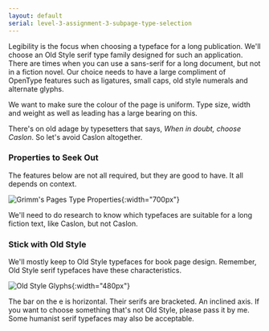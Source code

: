 ```yaml
---
layout: default
serial: level-3-assignment-3-subpage-type-selection
---
```

Legibility is the focus when choosing a typeface for a long publication. We'll choose an Old Style serif type family designed for such an application. There are times when you can use a sans-serif for a long document, but not in a fiction novel. Our choice needs to have a large compliment of OpenType features such as ligatures, small caps, old style numerals and alternate glyphs.

We want to make sure the colour of the page is uniform. Type size, width and weight as well as leading has a large bearing on this.

There's on old adage by typesetters that says, *When in doubt, choose Caslon*. So let's avoid Caslon altogether.

### Properties to Seek Out

The features below are not all required, but they are good to have. It all depends on context.

![Grimm's Pages Type Properties]({{site.url}}/svg/grimms-pages-type-properties.svg "Grimm's Pages Type Properties"){:width="700px"}

We'll need to do research to know which typefaces are suitable for a long fiction text, like Caslon, but not Caslon.

### Stick with Old Style

We'll mostly keep to Old Style typefaces for book page design. Remember, Old Style serif typefaces have these characteristics.

![Old Style Glyphs]({{site.url}}/svg/classification-old-style.svg "Old Style Glyphs"){:width="480px"}

The bar on the <span class="mono">e</span> is horizontal. Their serifs are bracketed. An inclined axis. If you want to choose something that's not Old Style, please pass it by me. Some humanist serif typefaces may also be acceptable.